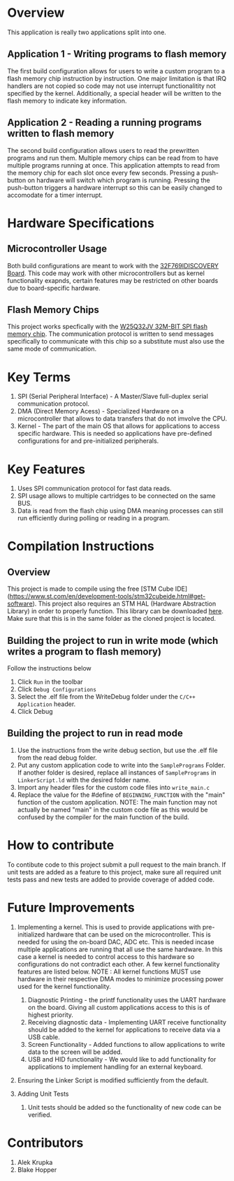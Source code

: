 # Overview

This application is really two applications split into one.

## Application 1 - Writing programs to flash memory

The first build configuration allows for users to write a custom program to a flash memory chip instruction by instruction.  One major limitation is that IRQ handlers are not copied so code may not use interrupt functionalitity not specified by the kernel.  Additionally, a special header will be written to the flash memory to indicate key information.

## Application 2 - Reading a running programs written to flash memory

The second build configuration allows users to read the prewritten programs and run them.  Multiple memory chips can be read from to have multiple programs running at once.  This application attempts to read from the memory chip for each slot once every few seconds.  Pressing a push-button on hardware will switch which program is running. Pressing the push-button triggers a hardware interrupt so this can be easily changed to accomodate for a timer interrupt.

# Hardware Specifications

## Microcontroller Usage

Both build configurations are meant to work with the [32F769IDISCOVERY Board](https://www.st.com/en/evaluation-tools/32f769idiscovery.html#overview).  This code may work with other microcontrollers but as kernel functionality exapnds, certain features may be restricted on other boards due to board-specific hardware.

## Flash Memory Chips

This project works specfically with the [W25Q32JV 32M-BIT SPI flash memory chip](https://mm.digikey.com/Volume0/opasdata/d220001/medias/docus/5059/W25Q32JV_RevI_5-4-21.pdf).  The communication protocol is written to send messages specifically to communicate with this chip so a substitute must also use the same mode of communication.

# Key Terms

1. SPI (Serial Peripheral Interface) - A Master/Slave full-duplex serial communication protocol.
2. DMA (Direct Memory Acess) - Specialized Hardware on a microcontroller that allows to data transfers that do not imvolve the CPU.
3. Kernel - The part of the main OS that allows for applications to access specific hardware.  This is needed so applications have pre-defined configurations for and pre-initialized peripherals.

# Key Features
1. Uses SPI communication protocol for fast data reads.
2. SPI usage allows to multiple cartridges to be connected on the same BUS.
3. Data is read from the flash chip using DMA meaning processes can still run efficiently during polling or reading in a program.

# Compilation Instructions

## Overview 
This project is made to compile using the free [STM Cube IDE] (https://www.st.com/en/development-tools/stm32cubeide.html#get-software).  This project also requires an STM HAL (Hardware Abstraction Library) in order to properly function.  This library can be downloaded [here](https://github.com/STMicroelectronics/STM32CubeF7).  Make sure that this is in the same folder as the cloned project is located.

## Building the project to run in write mode (which writes a program to flash memory)

Follow the instructions below

1. Click ```Run``` in the toolbar
2. Click ```Debug Configurations```
3. Select the .elf file from the WriteDebug folder under the ```C/C++ Application``` header.
4. Click Debug

## Building the project to run in read mode

1. Use the instructions from the write debug section, but use the .elf file from the read debug folder.
2. Put any custom application code to write into the ```SamplePrograms``` Folder.  If another folder is desired, replace all instances of ```SamplePrograms``` in ```LinkerScript.ld``` with the desired folder name.
3. Import any header files for the custom code files into ```write_main.c```
4. Replace the value for the #define of ```BEGINNING_FUNCTION``` with the "main" function of the custom application.  NOTE: The main function may not actually be named "main" in the custom code file as this would be confused by the compiler for the main function of the build.


# How to contribute

To contibute code to this project submit a pull request to the main branch.  If unit tests are added as a feature to this project, make sure all required unit tests pass and new tests are added to provide coverage of added code.

# Future Improvements

1. Implementing a kernel.  This is used to provide applications with pre-initialized hardware that can be used on the microcontroller.  This is needed for using the on-board DAC, ADC etc.  This is needed incase multiple applications are running that all use the same hardware.  In this case a kernel is needed to control access to this hardware so configurations do not contradict each other.  A few kernel functionality features are listed below.  NOTE : All kernel functions MUST use hardware in their respective DMA modes to minimize processing power used for the kernel functionality.
    1. Diagnostic Printing - the printf functionality uses the UART hardware on the board.  Giving all custom applications access to this is of highest priority.
    1. Receiving diagnostic data - Implementing UART receive functionality should be added to the kernel for applications to receive data via a USB cable.
    1. Screen Functionality - Added functions to allow applications to write data to the screen will be added.
    1. USB and HID functionality - We would like to add functionality for applications to implement handling for an external keyboard.

1. Ensuring the Linker Script is modified sufficiently from the default.
1. Adding Unit Tests
    1. Unit tests should be added so the functionality of new code can be verified.

# Contributors

1. Alek Krupka
1. Blake Hopper

